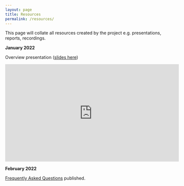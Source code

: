 ```yaml
---
layout: page
title: Resources
permalink: /resources/
---
```


This page will collate all resources created by the project e.g. presentations, reports, recordings. 

**January 2022**

Overview presentation ([slides here](https://doi.org/10.5281/zenodo.5846587)) 

<iframe width="560" height="315" src="https://www.youtube.com/embed/DjoFp8sH1QM" title="YouTube video player" frameborder="0" allow="accelerometer; autoplay; clipboard-write; encrypted-media; gyroscope; picture-in-picture" allowfullscreen></iframe>


**February 2022**

[Frequently Asked Questions](/faq/) published.  
